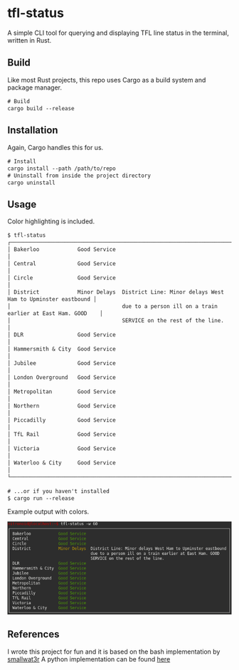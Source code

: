 # tfl-status
A simple CLI tool for querying and displaying TFL line status in the terminal, written in Rust.

## Build
Like most Rust projects, this repo uses Cargo as a build system and package manager.
```
# Build
cargo build --release
```

## Installation
Again, Cargo handles this for us.
```
# Install
cargo install --path /path/to/repo
# Uninstall from inside the project directory
cargo uninstall
```

## Usage
Color highlighting is included.
```
$ tfl-status
┌───────────────────────────────────────────────────────────────────────────────────────────────┐
│ Bakerloo            Good Service                                                              │
│ Central             Good Service                                                              │
│ Circle              Good Service                                                              │
│ District            Minor Delays  District Line: Minor delays West Ham to Upminster eastbound │
│                                   due to a person ill on a train earlier at East Ham. GOOD    │
│                                   SERVICE on the rest of the line.                            │
│ DLR                 Good Service                                                              │
│ Hammersmith & City  Good Service                                                              │
│ Jubilee             Good Service                                                              │
│ London Overground   Good Service                                                              │
│ Metropolitan        Good Service                                                              │
│ Northern            Good Service                                                              │
│ Piccadilly          Good Service                                                              │
│ TfL Rail            Good Service                                                              │
│ Victoria            Good Service                                                              │
│ Waterloo & City     Good Service                                                              │
└───────────────────────────────────────────────────────────────────────────────────────────────┘

# ...or if you haven't installed
$ cargo run --release
```

Example output with colors.
<p align="center">
<img src="images/tfl.png" width="800">
</p>

## References
I wrote this project for fun and it is based on the bash implementation by [smallwat3r](https://github.com/smallwat3r/tubestatus)
A python implementation can be found [here](https://github.com/nitronoid/tube-status)

